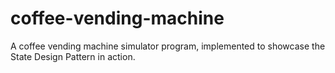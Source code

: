 # coffee-vending-machine
A coffee vending machine simulator program, implemented to showcase the State Design Pattern in action. 

